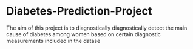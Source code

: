 # Diabetes-Prediction-Project
The aim of this project is to diagnostically diagnostically detect the main cause of diabetes among women based on certain diagnostic measurements included in the datase
